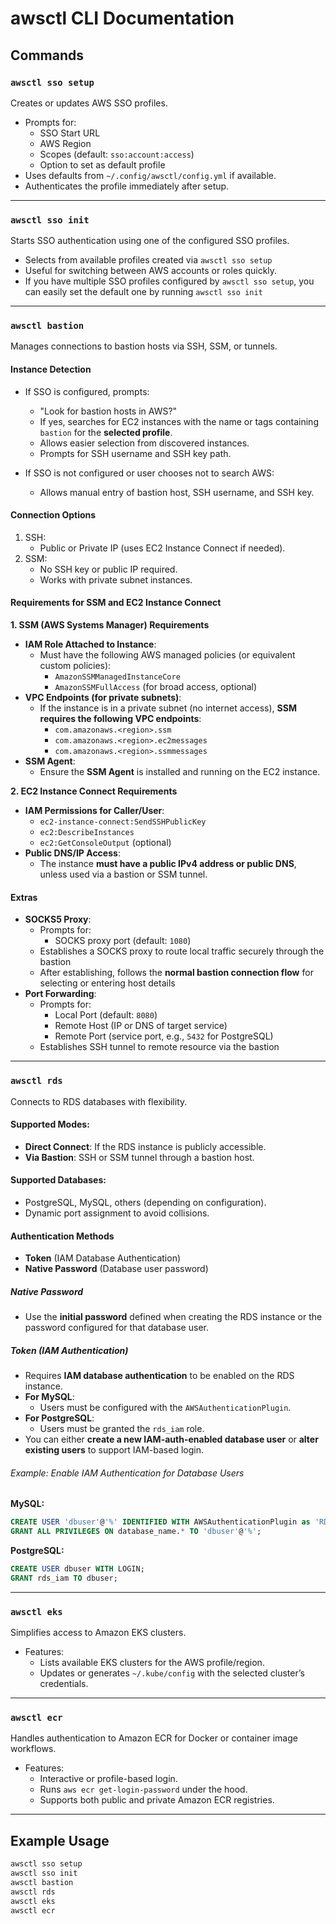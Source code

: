 # awsctl CLI Documentation

## Commands

### `awsctl sso setup`
Creates or updates AWS SSO profiles.

- Prompts for:
  - SSO Start URL
  - AWS Region
  - Scopes (default: `sso:account:access`)
  - Option to set as default profile
- Uses defaults from `~/.config/awsctl/config.yml` if available.
- Authenticates the profile immediately after setup.

---

### `awsctl sso init`
Starts SSO authentication using one of the configured SSO profiles.

- Selects from available profiles created via `awsctl sso setup`
- Useful for switching between AWS accounts or roles quickly.
- If you have multiple SSO profiles configured by `awsctl sso setup`, you can easily set the default one by running `awsctl sso init`

---

### `awsctl bastion`
Manages connections to bastion hosts via SSH, SSM, or tunnels.

#### Instance Detection
- If SSO is configured, prompts:
  - "Look for bastion hosts in AWS?"
  - If yes, searches for EC2 instances with the name or tags containing `bastion` for the **selected profile**.
  - Allows easier selection from discovered instances.
  - Prompts for SSH username and SSH key path.

- If SSO is not configured or user chooses not to search AWS:
  - Allows manual entry of bastion host, SSH username, and SSH key.

#### Connection Options
1. SSH:
   - Public or Private IP (uses EC2 Instance Connect if needed).
2. SSM:
   - No SSH key or public IP required.
   - Works with private subnet instances.

#### Requirements for SSM and EC2 Instance Connect

**1. SSM (AWS Systems Manager) Requirements**
- **IAM Role Attached to Instance**:
  - Must have the following AWS managed policies (or equivalent custom policies):
    - `AmazonSSMManagedInstanceCore`
    - `AmazonSSMFullAccess` (for broad access, optional)
- **VPC Endpoints (for private subnets)**:
  - If the instance is in a private subnet (no internet access), **SSM requires the following VPC endpoints**:
    - `com.amazonaws.<region>.ssm`
    - `com.amazonaws.<region>.ec2messages`
    - `com.amazonaws.<region>.ssmmessages`
- **SSM Agent**:
  - Ensure the **SSM Agent** is installed and running on the EC2 instance.

**2. EC2 Instance Connect Requirements**
- **IAM Permissions for Caller/User**:
  - `ec2-instance-connect:SendSSHPublicKey`
  - `ec2:DescribeInstances`
  - `ec2:GetConsoleOutput` (optional)
- **Public DNS/IP Access**:
  - The instance **must have a public IPv4 address or public DNS**, unless used via a bastion or SSM tunnel.


#### Extras
- **SOCKS5 Proxy**:
  - Prompts for:
    - SOCKS proxy port (default: `1080`)
  - Establishes a SOCKS proxy to route local traffic securely through the bastion
  - After establishing, follows the **normal bastion connection flow** for selecting or entering host details
- **Port Forwarding**:
  - Prompts for:
    - Local Port (default: `8080`)
    - Remote Host (IP or DNS of target service)
    - Remote Port (service port, e.g., `5432` for PostgreSQL)
  - Establishes SSH tunnel to remote resource via the bastion

---

### `awsctl rds`
Connects to RDS databases with flexibility.

#### Supported Modes:
- **Direct Connect**: If the RDS instance is publicly accessible.
- **Via Bastion**: SSH or SSM tunnel through a bastion host.

#### Supported Databases:
- PostgreSQL, MySQL, others (depending on configuration).
- Dynamic port assignment to avoid collisions.

#### Authentication Methods
- **Token** (IAM Database Authentication)
- **Native Password** (Database user password)

##### Native Password
- Use the **initial password** defined when creating the RDS instance or the password configured for that database user.

##### Token (IAM Authentication)
- Requires **IAM database authentication** to be enabled on the RDS instance.
- **For MySQL**:
  - Users must be configured with the `AWSAuthenticationPlugin`.
- **For PostgreSQL**:
  - Users must be granted the `rds_iam` role.
- You can either **create a new IAM-auth-enabled database user** or **alter existing users** to support IAM-based login.

###### Example: Enable IAM Authentication for Database Users
**MySQL:**
```sql
CREATE USER 'dbuser'@'%' IDENTIFIED WITH AWSAuthenticationPlugin as 'RDS';
GRANT ALL PRIVILEGES ON database_name.* TO 'dbuser'@'%';
```

**PostgreSQL:**
```sql
CREATE USER dbuser WITH LOGIN;
GRANT rds_iam TO dbuser;
```
---

### `awsctl eks`
Simplifies access to Amazon EKS clusters.

- Features:
  - Lists available EKS clusters for the AWS profile/region.
  - Updates or generates `~/.kube/config` with the selected cluster’s credentials.

---

### `awsctl ecr`
Handles authentication to Amazon ECR for Docker or container image workflows.

- Features:
  - Interactive or profile-based login.
  - Runs `aws ecr get-login-password` under the hood.
  - Supports both public and private Amazon ECR registries.

---

## Example Usage

```bash
awsctl sso setup
awsctl sso init
awsctl bastion
awsctl rds
awsctl eks
awsctl ecr
